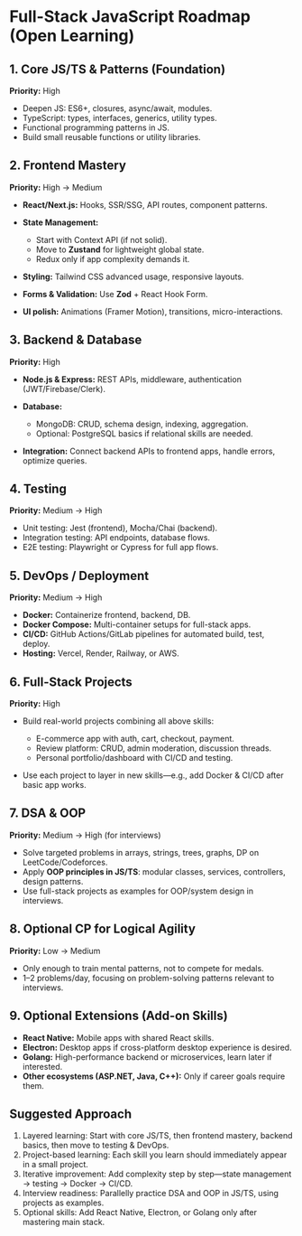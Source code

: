 # Full-Stack JavaScript Roadmap (Open Learning)

## 1. Core JS/TS & Patterns (Foundation)

**Priority:** High

* Deepen JS: ES6+, closures, async/await, modules.
* TypeScript: types, interfaces, generics, utility types.
* Functional programming patterns in JS.
* Build small reusable functions or utility libraries.

## 2. Frontend Mastery

**Priority:** High → Medium

* **React/Next.js:** Hooks, SSR/SSG, API routes, component patterns.
* **State Management:**

  * Start with Context API (if not solid).
  * Move to **Zustand** for lightweight global state.
  * Redux only if app complexity demands it.
* **Styling:** Tailwind CSS advanced usage, responsive layouts.
* **Forms & Validation:** Use **Zod** + React Hook Form.
* **UI polish:** Animations (Framer Motion), transitions, micro-interactions.

## 3. Backend & Database

**Priority:** High

* **Node.js & Express:** REST APIs, middleware, authentication (JWT/Firebase/Clerk).
* **Database:**

  * MongoDB: CRUD, schema design, indexing, aggregation.
  * Optional: PostgreSQL basics if relational skills are needed.
* **Integration:** Connect backend APIs to frontend apps, handle errors, optimize queries.

## 4. Testing

**Priority:** Medium → High

* Unit testing: Jest (frontend), Mocha/Chai (backend).
* Integration testing: API endpoints, database flows.
* E2E testing: Playwright or Cypress for full app flows.

## 5. DevOps / Deployment

**Priority:** Medium → High

* **Docker:** Containerize frontend, backend, DB.
* **Docker Compose:** Multi-container setups for full-stack apps.
* **CI/CD:** GitHub Actions/GitLab pipelines for automated build, test, deploy.
* **Hosting:** Vercel, Render, Railway, or AWS.

## 6. Full-Stack Projects

**Priority:** High

* Build real-world projects combining all above skills:

  * E-commerce app with auth, cart, checkout, payment.
  * Review platform: CRUD, admin moderation, discussion threads.
  * Personal portfolio/dashboard with CI/CD and testing.
* Use each project to layer in new skills—e.g., add Docker & CI/CD after basic app works.

## 7. DSA & OOP

**Priority:** Medium → High (for interviews)

* Solve targeted problems in arrays, strings, trees, graphs, DP on LeetCode/Codeforces.
* Apply **OOP principles in JS/TS**: modular classes, services, controllers, design patterns.
* Use full-stack projects as examples for OOP/system design in interviews.

## 8. Optional CP for Logical Agility

**Priority:** Low → Medium

* Only enough to train mental patterns, not to compete for medals.
* 1–2 problems/day, focusing on problem-solving patterns relevant to interviews.

## 9. Optional Extensions (Add-on Skills)

* **React Native:** Mobile apps with shared React skills.
* **Electron:** Desktop apps if cross-platform desktop experience is desired.
* **Golang:** High-performance backend or microservices, learn later if interested.
* **Other ecosystems (ASP.NET, Java, C++):** Only if career goals require them.

## Suggested Approach

1. Layered learning: Start with core JS/TS, then frontend mastery, backend basics, then move to testing & DevOps.
2. Project-based learning: Each skill you learn should immediately appear in a small project.
3. Iterative improvement: Add complexity step by step—state management → testing → Docker → CI/CD.
4. Interview readiness: Parallelly practice DSA and OOP in JS/TS, using projects as examples.
5. Optional skills: Add React Native, Electron, or Golang only after mastering main stack.
